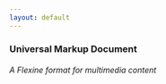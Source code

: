 ```yaml
---
layout: default
---
```

### Universal Markup Document
###### A Flexine format for multimedia content

